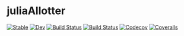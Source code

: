 # juliaAllotter

[![Stable](https://img.shields.io/badge/docs-stable-blue.svg)](https://saurabhkm.github.io/juliaAllotter.jl/stable)
[![Dev](https://img.shields.io/badge/docs-dev-blue.svg)](https://saurabhkm.github.io/juliaAllotter.jl/dev)
[![Build Status](https://travis-ci.com/saurabhkm/juliaAllotter.jl.svg?branch=master)](https://travis-ci.com/saurabhkm/juliaAllotter.jl)
[![Build Status](https://ci.appveyor.com/api/projects/status/github/saurabhkm/juliaAllotter.jl?svg=true)](https://ci.appveyor.com/project/saurabhkm/juliaAllotter-jl)
[![Codecov](https://codecov.io/gh/saurabhkm/juliaAllotter.jl/branch/master/graph/badge.svg)](https://codecov.io/gh/saurabhkm/juliaAllotter.jl)
[![Coveralls](https://coveralls.io/repos/github/saurabhkm/juliaAllotter.jl/badge.svg?branch=master)](https://coveralls.io/github/saurabhkm/juliaAllotter.jl?branch=master)
